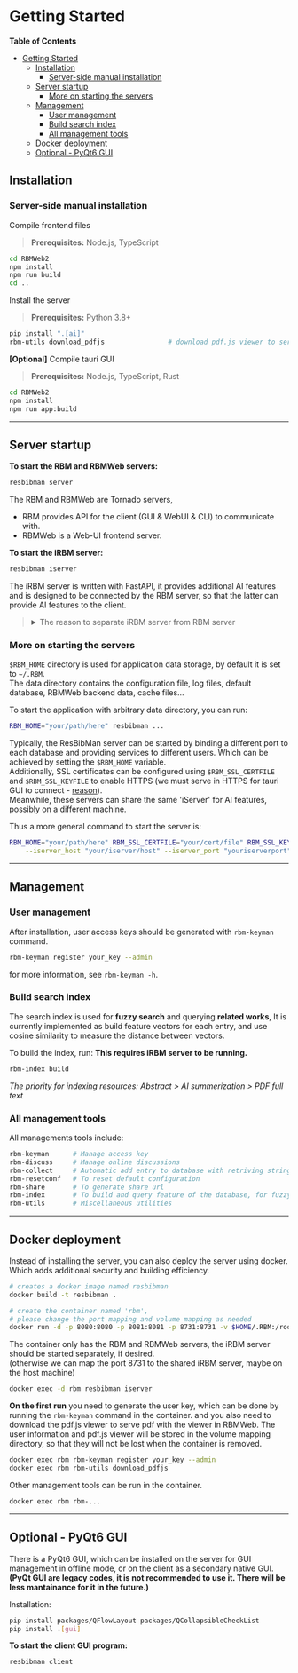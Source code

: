 # Getting Started

<!-- START doctoc generated TOC please keep comment here to allow auto update -->
<!-- DON'T EDIT THIS SECTION, INSTEAD RE-RUN doctoc TO UPDATE -->
**Table of Contents**

- [Getting Started](#getting-started)
  - [Installation](#installation)
    - [Server-side manual installation](#server-side-manual-installation)
  - [Server startup](#server-startup)
    - [More on starting the servers](#more-on-starting-the-servers)
  - [Management](#management)
    - [User management](#user-management)
    - [Build search index](#build-search-index)
    - [All management tools](#all-management-tools)
  - [Docker deployment](#docker-deployment)
  - [Optional - PyQt6 GUI](#optional---pyqt6-gui)

<!-- END doctoc generated TOC please keep comment here to allow auto update -->



## Installation

### Server-side manual installation
Compile frontend files
> **Prerequisites:**  Node.js, TypeScript
```bash
cd RBMWeb2
npm install
npm run build
cd ..
```
Install the server
> **Prerequisites:**  Python 3.8+
```bash
pip install ".[ai]"
rbm-utils download_pdfjs                # download pdf.js viewer to serve pdf with the viewer in RBMWeb
```
**[Optional]** Compile tauri GUI
> **Prerequisites:**  Node.js, TypeScript, Rust
```bash
cd RBMWeb2
npm install
npm run app:build
```
---
## Server startup
**To start the RBM and RBMWeb servers:**
```bash
resbibman server
```
The RBM and RBMWeb are Tornado servers,   
- RBM provides API for the client (GUI & WebUI & CLI) to communicate with.
- RBMWeb is a Web-UI frontend server.

**To start the iRBM server:**
```bash
resbibman iserver
```
The iRBM server is written with FastAPI, it provides additional AI features and is designed to be connected by the RBM server, so that the latter can provide AI features to the client.  

> <details> 
> <summary>The reason to separate iRBM server from RBM server</summary>  
> - AI features may require more resources, so that the iserver can be deployed on a more powerful machine. If the user does not need AI features, there is no need to start the iserver and install the heavy AI dependencies.  <br>
> - Allocating resources to the iserver and RBM server separately can be more flexible. For example, the iserver may need more GPU memory, we can launch multiple RBM servers pointing to different `$RBM_HOME`, while sharing the same iserver. <br>
> -  It is also possible that the iserver needs a proxy to access the internet, while the RBM server does not.   
</details>

### More on starting the servers
`$RBM_HOME` directory is used for application data storage, by default it is set to `~/.RBM`.  
The data directory contains the configuration file, log files, default database, RBMWeb backend data, cache files...  

To start the application with arbitrary data directory, you can run: 
```bash
RBM_HOME="your/path/here" resbibman ...
```
Typically, the ResBibMan server can be started by binding a different port to each database and providing services to different users. Which can be achieved by setting the `$RBM_HOME` variable.  
Additionally, SSL certificates can be configured using `$RBM_SSL_CERTFILE` and `$RBM_SSL_KEYFILE` to enable HTTPS 
(we must serve in HTTPS for tauri GUI to connect - [reason](https://github.com/tauri-apps/tauri/issues/2002)).  
Meanwhile, these servers can share the same 'iServer' for AI features, possibly on a different machine.  

Thus a more general command to start the server is:
```sh
RBM_HOME="your/path/here" RBM_SSL_CERTFILE="your/cert/file" RBM_SSL_KEYFILE="your/key/file" resbibman server \
    --iserver_host "your/iserver/host" --iserver_port "youriserverport" --port "yourport"
```
---

## Management
### User management
After installation, user access keys should be generated with `rbm-keyman` command.
```sh
rbm-keyman register your_key --admin
```
for more information, see `rbm-keyman -h`.  

### Build search index
The search index is used for **fuzzy search** and querying **related works**,
It is currently implemented as build feature vectors for each entry, and use cosine similarity to measure the distance between vectors.

To build the index, run:
**This requires iRBM server to be running.**
```sh
rbm-index build
```
*The priority for indexing resources: Abstract > AI summerization > PDF full text*

### All management tools

All managements tools include:
```sh
rbm-keyman      # Manage access key
rbm-discuss     # Manage online discussions
rbm-collect     # Automatic add entry to database with retriving string
rbm-resetconf   # To reset default configuration
rbm-share       # To generate share url
rbm-index       # To build and query feature of the database, for fuzzy search
rbm-utils       # Miscellaneous utilities
```

---
## Docker deployment
Instead of installing the server, you can also deploy the server using docker.  
Which adds additional security and building efficiency.  
```sh
# creates a docker image named resbibman
docker build -t resbibman .

# create the container named 'rbm', 
# please change the port mapping and volume mapping as needed
docker run -d -p 8080:8080 -p 8081:8081 -p 8731:8731 -v $HOME/.RBM:/root/.RBM --name rbm resbibman

```

The container only has the RBM and RBMWeb servers, the iRBM server should be started separately, if desired.   
(otherwise we can map the port 8731 to the shared iRBM server, maybe on the host machine)  
```sh
docker exec -d rbm resbibman iserver
```

**On the first run** you need to generate the user key, which can be done by running the `rbm-keyman` command in the container.
and you also need to download the pdf.js viewer to serve pdf with the viewer in RBMWeb.
The user information and pdf.js viewer will be stored in the volume mapping directory, so that they will not be lost when the container is removed.
```sh
docker exec rbm rbm-keyman register your_key --admin
docker exec rbm rbm-utils download_pdfjs
```

Other management tools can be run in the container.  
```sh
docker exec rbm rbm-...
```

---

## Optional - PyQt6 GUI
There is a PyQt6 GUI, which can be installed on the server for GUI management in offline mode, or on the client as a secondary native GUI.
**(PyQt GUI are legacy codes, it is not recommended to use it.  There will be less mantainance for it in the future.)**

Installation:
```sh
pip install packages/QFlowLayout packages/QCollapsibleCheckList
pip install .[gui]
```

**To start the client GUI program:**
```bash
resbibman client
```